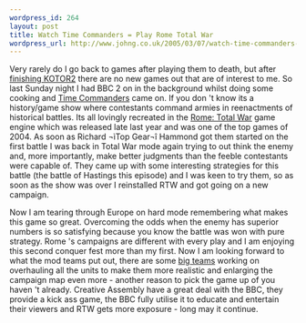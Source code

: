 ```yaml
--- 
wordpress_id: 264
layout: post
title: Watch Time Commanders = Play Rome Total War
wordpress_url: http://www.johng.co.uk/2005/03/07/watch-time-commanders-play-rome-total-war/
---
```

Very rarely do I go back to games after playing them to death, but after <a href="http://www.johng.co.uk/2005/03/07/finished-knight-of-the-old-republic-2/"> finishing KOTOR2</a> there are no new games out that are of interest to me. So last Sunday night I had BBC 2 on in the background whilst doing some cooking and <a href="http://www.totalwar.com/time.htm">Time Commanders</a> came on. If you don 't know its a history/game show where contestants command armies in reenactments of historical battles. Its all lovingly recreated in the <a href="http://www.totalwar.com">Rome: Total War</a> game engine which was released late last year and was one of the top games of 2004. As soon as Richard ¬ìTop Gear¬î Hammond got them started on the first battle I was back in Total War mode again trying to out think the enemy and, more importantly, make better judgments than the feeble contestants were capable of. They came up with some interesting strategies for this battle (the battle of Hastings this episode) and I was keen to try them, so as soon as the show was over I reinstalled RTW and got going on a new campaign.

Now I am tearing through Europe on hard mode remembering what makes this game so great. Overcoming the odds when the enemy has superior numbers is so satisfying because you know the battle was won with pure strategy. Rome 's campaigns are different with every play and I am enjoying this second conquer fest more than my first. Now I am looking forward to what the mod teams put out, there are some <a href="http://63.247.66.114/~hl2s/rome/index.htm">big teams</a> working on overhauling all the units to make them more realistic and enlarging the campaign map even more - another reason to pick the game up of you haven 't already. Creative Assembly have a great deal with the BBC, they provide a kick ass game, the BBC fully utilise it to educate and entertain their viewers and RTW gets more exposure - long may it continue.
